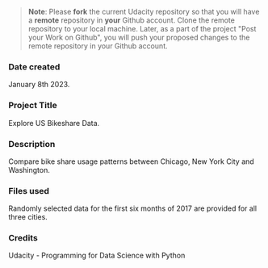 >**Note**: Please **fork** the current Udacity repository so that you will have a **remote** repository in **your** Github account. Clone the remote repository to your local machine. Later, as a part of the project "Post your Work on Github", you will push your proposed changes to the remote repository in your Github account.

### Date created
January 8th 2023.

### Project Title
Explore US Bikeshare Data.

### Description
Compare bike share usage patterns between Chicago, New York City and Washington.

### Files used
Randomly selected data for the first six months of 2017 are provided for all three cities.

### Credits
Udacity - Programming for Data Science with Python
